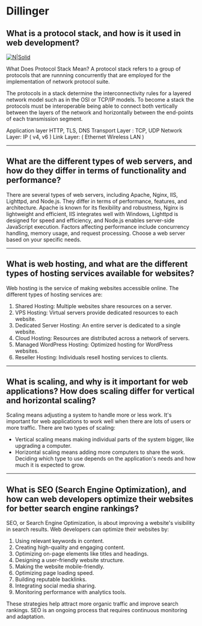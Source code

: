 # Dillinger
## What is a protocol stack, and how is it used in web development?

[![N|Solid](https://upload.wikimedia.org/wikipedia/commons/thumb/8/8d/OSI_Model_v1.svg/408px-OSI_Model_v1.svg.png)](https://en.wikipedia.org/wiki/Protocol_stack)

What Does Protocol Stack Mean?
A protocol stack refers to a group of protocols that are runnning concurrently that are employed for the implementation of network protocol suite.

The protocols in a stack determine the interconnectivity rules for a layered network model such as in the OSI or TCP/IP models. To become a stack the protocols must be interoperable being able to connect both vertically between the layers of the network and horizontally between the end-points of each transmission segment.

Application layer HTTP, TLS, DNS
Transport Layer : TCP, UDP
Network Layer: IP ( v4, v6 )
Link Layer: ( Ethernet Wireless LAN )

----------------------

## What are the different types of web servers, and how do they differ in terms of functionality and performance?

There are several types of web servers, including Apache, Nginx, IIS, Lighttpd, and Node.js. They differ in terms of performance, features, and architecture. Apache is known for its flexibility and robustness, Nginx is lightweight and efficient, IIS integrates well with Windows, Lighttpd is designed for speed and efficiency, and Node.js enables server-side JavaScript execution. Factors affecting performance include concurrency handling, memory usage, and request processing. Choose a web server based on your specific needs.

----------------------

## What is web hosting, and what are the different types of hosting services available for websites?

Web hosting is the service of making websites accessible online. The different types of hosting services are:
1. Shared Hosting: Multiple websites share resources on a server.
2. VPS Hosting: Virtual servers provide dedicated resources to each website.
3. Dedicated Server Hosting: An entire server is dedicated to a single website.
4. Cloud Hosting: Resources are distributed across a network of servers.
5. Managed WordPress Hosting: Optimized hosting for WordPress websites.
6. Reseller Hosting: Individuals resell hosting services to clients.

----------------------

## What is scaling, and why is it important for web applications? How does scaling differ for vertical and horizontal scaling?

Scaling means adjusting a system to handle more or less work. It's important for web applications to work well when there are lots of users or more traffic. There are two types of scaling: 
- Vertical scaling means making individual parts of the system bigger, like upgrading a computer. 
- Horizontal scaling means adding more computers to share the work. 
Deciding which type to use depends on the application's needs and how much it is expected to grow.

----------------------

## What is SEO (Search Engine Optimization), and how can web developers optimize their websites for better search engine rankings?

SEO, or Search Engine Optimization, is about improving a website's visibility in search results. Web developers can optimize their websites by:
1. Using relevant keywords in content.
2. Creating high-quality and engaging content.
3. Optimizing on-page elements like titles and headings.
4. Designing a user-friendly website structure.
5. Making the website mobile-friendly.
6. Optimizing page loading speed.
7. Building reputable backlinks.
8. Integrating social media sharing.
9. Monitoring performance with analytics tools.

These strategies help attract more organic traffic and improve search rankings. SEO is an ongoing process that requires continuous monitoring and adaptation.

